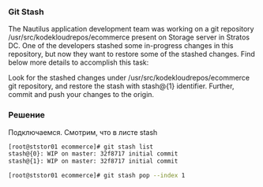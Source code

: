 ### Git Stash

The Nautilus application development team was working on a git repository /usr/src/kodekloudrepos/ecommerce present on Storage server in Stratos DC. One of the developers stashed some in-progress changes in this repository, but now they want to restore some of the stashed changes. Find below more details to accomplish this task:



Look for the stashed changes under /usr/src/kodekloudrepos/ecommerce git repository, and restore the stash with stash@{1} identifier. Further, commit and push your changes to the origin.


### Решение

Подключаемся. Смотрим, что в листе stash
```bash
[root@ststor01 ecommerce]# git stash list
stash@{0}: WIP on master: 32f8717 initial commit
stash@{1}: WIP on master: 32f8717 initial commit

[root@ststor01 ecommerce]# git stash pop --index 1
```
